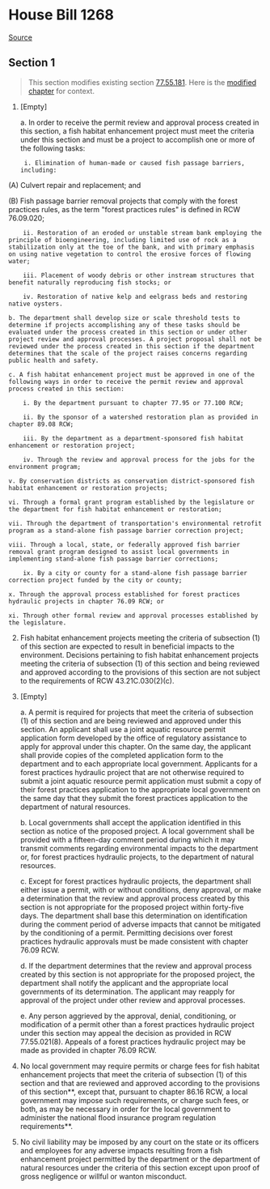 # House Bill 1268

[Source](http://lawfilesext.leg.wa.gov/biennium/2021-22/Xml/Bills/House%20Bills/1268.xml)
## Section 1
> This section modifies existing section [77.55.181](/rcw/77_fish_and_wildlife/77.055_construction_projects_in_state_waters.md). Here is the [modified chapter](rcw/77_fish_and_wildlife/77.055_construction_projects_in_state_waters.md) for context.

1. [Empty]

    a. In order to receive the permit review and approval process created in this section, a fish habitat enhancement project must meet the criteria under this section and must be a project to accomplish one or more of the following tasks:

        i. Elimination of human-made or caused fish passage barriers, including:

(A) Culvert repair and replacement; and

(B) Fish passage barrier removal projects that comply with the forest practices rules, as the term "forest practices rules" is defined in RCW 76.09.020;

        ii. Restoration of an eroded or unstable stream bank employing the principle of bioengineering, including limited use of rock as a stabilization only at the toe of the bank, and with primary emphasis on using native vegetation to control the erosive forces of flowing water;

        iii. Placement of woody debris or other instream structures that benefit naturally reproducing fish stocks; or

        iv. Restoration of native kelp and eelgrass beds and restoring native oysters.

    b. The department shall develop size or scale threshold tests to determine if projects accomplishing any of these tasks should be evaluated under the process created in this section or under other project review and approval processes. A project proposal shall not be reviewed under the process created in this section if the department determines that the scale of the project raises concerns regarding public health and safety.

    c. A fish habitat enhancement project must be approved in one of the following ways in order to receive the permit review and approval process created in this section:

        i. By the department pursuant to chapter 77.95 or 77.100 RCW;

        ii. By the sponsor of a watershed restoration plan as provided in chapter 89.08 RCW;

        iii. By the department as a department-sponsored fish habitat enhancement or restoration project;

        iv. Through the review and approval process for the jobs for the environment program;

    v. By conservation districts as conservation district-sponsored fish habitat enhancement or restoration projects;

    vi. Through a formal grant program established by the legislature or the department for fish habitat enhancement or restoration;

    vii. Through the department of transportation's environmental retrofit program as a stand-alone fish passage barrier correction project;

    viii. Through a local, state, or federally approved fish barrier removal grant program designed to assist local governments in implementing stand-alone fish passage barrier corrections;

        ix. By a city or county for a stand-alone fish passage barrier correction project funded by the city or county;

    x. Through the approval process established for forest practices hydraulic projects in chapter 76.09 RCW; or

    xi. Through other formal review and approval processes established by the legislature.

2. Fish habitat enhancement projects meeting the criteria of subsection (1) of this section are expected to result in beneficial impacts to the environment. Decisions pertaining to fish habitat enhancement projects meeting the criteria of subsection (1) of this section and being reviewed and approved according to the provisions of this section are not subject to the requirements of RCW 43.21C.030(2)(c).

3. [Empty]

    a. A permit is required for projects that meet the criteria of subsection (1) of this section and are being reviewed and approved under this section. An applicant shall use a joint aquatic resource permit application form developed by the office of regulatory assistance to apply for approval under this chapter. On the same day, the applicant shall provide copies of the completed application form to the department and to each appropriate local government. Applicants for a forest practices hydraulic project that are not otherwise required to submit a joint aquatic resource permit application must submit a copy of their forest practices application to the appropriate local government on the same day that they submit the forest practices application to the department of natural resources.

    b. Local governments shall accept the application identified in this section as notice of the proposed project. A local government shall be provided with a fifteen-day comment period during which it may transmit comments regarding environmental impacts to the department or, for forest practices hydraulic projects, to the department of natural resources.

    c. Except for forest practices hydraulic projects, the department shall either issue a permit, with or without conditions, deny approval, or make a determination that the review and approval process created by this section is not appropriate for the proposed project within forty-five days. The department shall base this determination on identification during the comment period of adverse impacts that cannot be mitigated by the conditioning of a permit. Permitting decisions over forest practices hydraulic approvals must be made consistent with chapter 76.09 RCW.

    d. If the department determines that the review and approval process created by this section is not appropriate for the proposed project, the department shall notify the applicant and the appropriate local governments of its determination. The applicant may reapply for approval of the project under other review and approval processes.

    e. Any person aggrieved by the approval, denial, conditioning, or modification of a permit other than a forest practices hydraulic project under this section may appeal the decision as provided in RCW 77.55.021(8). Appeals of a forest practices hydraulic project may be made as provided in chapter 76.09 RCW.

4. No local government may require permits or charge fees for fish habitat enhancement projects that meet the criteria of subsection (1) of this section and that are reviewed and approved according to the provisions of this section**, except that, pursuant to chapter 86.16 RCW, a local government may impose such requirements, or charge such fees, or both, as may be necessary in order for the local government to administer the national flood insurance program regulation requirements**.

5. No civil liability may be imposed by any court on the state or its officers and employees for any adverse impacts resulting from a fish enhancement project permitted by the department or the department of natural resources under the criteria of this section except upon proof of gross negligence or willful or wanton misconduct.

